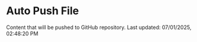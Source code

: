 # Auto Push File

Content that will be pushed to GitHub repository.
Last updated: 07/01/2025, 02:48:20 PM